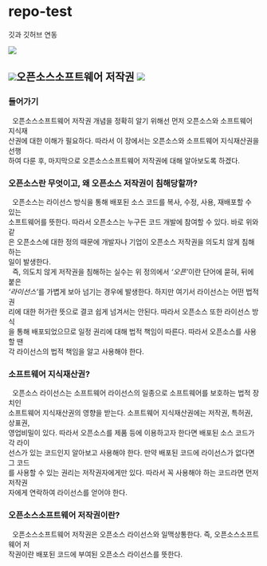 # repo-test
깃과 깃허브 연동 

 
<img src="https://img.shields.io/badge/-FFFFFF?style=flat-square&logo=opensourceinitiative&logoColor=black"/>


 ## <img src="https://img.shields.io/badge/-FFFFFF?style=flat-square&logo=opensourceinitiative&logoColor=black"/>오픈소스소프트웨어 저작권 <img src="https://img.shields.io/badge/-FFFFFF?style=flat-square&logo=opensourceinitiative&logoColor=black"/>

### 들어가기
&nbsp;&nbsp;오픈소스소프트웨어 저작권 개념을 정확히 알기 위해선 먼저 오픈소스와 소프트웨어 지식재<br>산권에 대한 이해가 필요하다. 따라서 이 장에서는 오픈소스와 소프트웨어 지식재산권을 선행<br>하여 다룬 후, 마지막으로 오픈소스소프트웨어 저작권에 대해 알아보도록 하겠다.

 
### 오픈소스란 무엇이고, 왜 오픈소스 저작권이 침해당할까?
&nbsp;&nbsp;오픈소스는 라이선스 방식을 통해 배포된 소스 코드를 복사, 수정, 사용, 재배포할 수 있는<br> 소프트웨어를 뜻한다. 따라서 오픈소스는 누구든 코드 개발에 참여할 수 있다. 바로 위와 같<br>은 오픈소스에 대한 정의 때문에 개발자나 기업이 오픈소스 저작권을 의도치 않게 침해하는<br> 일이 발생한다. <br>&nbsp;&nbsp;즉, 의도치 않게 저작권을 침해하는 실수는 위 정의에서 <em>‘오픈’</em>이란 단어에 묻혀, 뒤에 붙은<br> <em>‘라이선스’</em>를 가볍게 보아 넘기는 경우에 발생한다. 하지만 여기서 라이선스는 어떤 법적 권<br>리에 대한 허가란 뜻으로 결코 쉽게 넘겨서는 안된다. 따라서 오픈소스 또한 라이선스 방식<br>을 통해 배포되었으므로 일정 권리에 대해 법적 책임이 따른다. 따라서 오픈소스를 사용할 땐<br> 각 라이선스의 법적 책임을 알고 사용해야 한다.

### 소프트웨어 지식재산권?
&nbsp;&nbsp;오픈소스 라이선스는 소프트웨어 라이선스의 일종으로 소프트웨어를 보호하는 법적 장치인<br> 소프트웨어 지식재산권의 영향을 받는다. 소프트웨어 지식재산권에는 저작권, 특허권, 상표권,<br> 영업비밀이 있다. 따라서 오픈소스를 제품 등에 이용하고자 한다면 배포된 소스 코드가 각 라이<br>선스가 있는 코드인지 알아보고 사용해야 한다. 만약 배포된 코드에 라이선스가 없다면 그 코드<br>를 사용할 수 있는 권리는 저작권자에게만 있다. 따라서 꼭 사용해야 하는 코드라면 먼저 저작권<br>자에게 연락하여 라이선스를 얻어야 한다. 
 
### 오픈소스소프트웨어 저작권이란?
&nbsp;&nbsp;오픈소스소프트웨어 저작권은 오픈소스 라이선스와 일맥상통한다. 즉, 오픈소스소프트웨어 저<br>작권이란 배포된 코드에 부여된 오픈소스 라이선스를 뜻한다.
